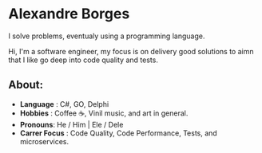 # Alexandre Borges

I solve problems, eventualy using a programming language.

Hi, I'm a software engineer, my focus is on delivery good solutions
to aimn that I like go deep into code quality and tests.

## About:
- **Language** : C#, GO, Delphi
- **Hobbies** : Coffee ☕, Vinil music, and art in general.
- **Pronouns**: He / Him | Ele / Dele
- **Carrer Focus** : Code Quality, Code Performance, Tests, and microservices.
